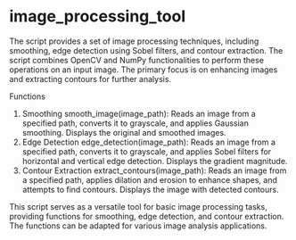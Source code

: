 # image_processing_tool

The script provides a set of image processing techniques, including smoothing, edge detection using Sobel filters, and contour extraction. The script combines OpenCV and NumPy functionalities to perform these operations on an input image. The primary focus is on enhancing images and extracting contours for further analysis.

Functions

1. Smoothing
smooth_image(image_path): Reads an image from a specified path, converts it to grayscale, and applies Gaussian smoothing. Displays the original and smoothed images.
2. Edge Detection
edge_detection(image_path): Reads an image from a specified path, converts it to grayscale, and applies Sobel filters for horizontal and vertical edge detection. Displays the gradient magnitude.
3. Contour Extraction
extract_contours(image_path): Reads an image from a specified path, applies dilation and erosion to enhance shapes, and attempts to find contours. Displays the image with detected contours.

This script serves as a versatile tool for basic image processing tasks, providing functions for smoothing, edge detection, and contour extraction. The functions can be adapted for various image analysis applications.






